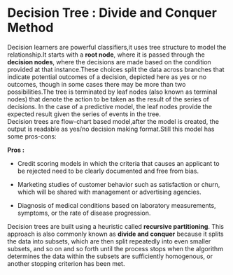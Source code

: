 # Decision Tree : Divide and Conquer Method  

Decision learners are powerful classifiers,it uses tree structure to model the relationship.It starts with a **root node**, where it is passed through the **decision nodes**, where the decisions are made based on the condition provided at that instance.These choices split the data across branches that indicate potential outcomes of a decision, depicted here as yes or no outcomes, though in some cases there may be more than two possibilities.The tree is terminated by leaf nodes (also known as terminal nodes) that denote the action to be taken as the result of the series of decisions. In the case of a predictive model, the leaf nodes provide the expected result given the series of events in the tree.  
Decision trees are flow-chart based model,after the model is created, the output is readable as yes/no decision making format.Still this model has some pros-cons:  

**Pros :**  
  * Credit scoring models in which the criteria that causes an applicant to be rejected need to be clearly documented and free from bias.  
  * Marketing studies of customer behavior such as satisfaction or churn, which will be shared with management or advertising agencies.  
  
  * Diagnosis of medical conditions based on laboratory measurements, symptoms, or the rate of disease progression.  

Decision trees are built using a heuristic called **recursive partitioning**. This approach is also commonly known as **divide and conquer** because it splits the data into subsets, which are then split repeatedly into even smaller subsets, and so on and so forth until the process stops when the algorithm determines the data within the subsets are sufficiently homogenous, or another stopping criterion has been met.  




